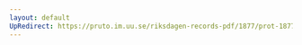 ```yaml
---
layout: default
UpRedirect: https://pruto.im.uu.se/riksdagen-records-pdf/1877/prot-1877--ak--006/prot-1877--ak--006_003.pdf
---
```

